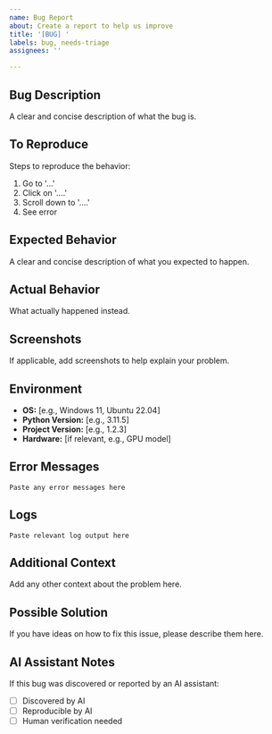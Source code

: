 ```yaml
---
name: Bug Report
about: Create a report to help us improve
title: '[BUG] '
labels: bug, needs-triage
assignees: ''

---
```


## Bug Description
A clear and concise description of what the bug is.

## To Reproduce
Steps to reproduce the behavior:
1. Go to '...'
2. Click on '....'
3. Scroll down to '....'
4. See error

## Expected Behavior
A clear and concise description of what you expected to happen.

## Actual Behavior
What actually happened instead.

## Screenshots
If applicable, add screenshots to help explain your problem.

## Environment
- **OS:** [e.g., Windows 11, Ubuntu 22.04]
- **Python Version:** [e.g., 3.11.5]
- **Project Version:** [e.g., 1.2.3]
- **Hardware:** [if relevant, e.g., GPU model]

## Error Messages
```
Paste any error messages here
```

## Logs
```
Paste relevant log output here
```

## Additional Context
Add any other context about the problem here.

## Possible Solution
If you have ideas on how to fix this issue, please describe them here.

## AI Assistant Notes
If this bug was discovered or reported by an AI assistant:
- [ ] Discovered by AI
- [ ] Reproducible by AI
- [ ] Human verification needed